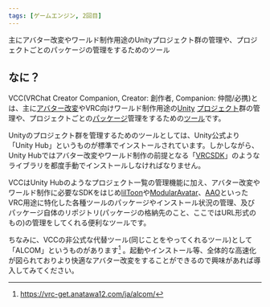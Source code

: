 ```yaml
---
tags: [ゲームエンジン, 2回目]
---
```


主にアバター改変やワールド制作用途のUnityプロジェクト群の管理や、プロジェクトごとのパッケージの管理をするためのツール

## なに？

VCC(VRChat Creator Companion, Creator: 創作者, Companion: 仲間/必携)とは、主に[アバター改変](/docs/索引/あ行/アバター改変)やVRC向けワールド制作用途の[Unity](/docs/索引/STU/Unity) [プロジェクト](/docs/索引/PQR/Project)群の管理や、プロジェクトごとの[パッケージ](/docs/索引/PQR/Package)管理をするための[ツール](/docs/索引/た行/ツール)です。

Unityのプロジェクト群を管理するためのツールとしては、Unity公式より「Unity Hub」というものが標準でインストールされています。しかしながら、Unity Hubではアバター改変やワールド制作の前提となる「[VRCSDK](/docs/索引/VWX/VRCSDK)」のようなライブラリを都度手動でインストールしなければなりません。

VCCはUnity Hubのようなプロジェクト一覧の管理機能に加え、アバター改変やワールド制作に必要なSDKをはじめ[lilToon](/docs/索引/JKL/lilToon)や[ModularAvatar](/docs/索引/MNO/ModularAvatar)、[AAO](/docs/索引/ABC/AAO-AvatarOptimizer)といったVRC用途に特化した各種ツールのパッケージやインストール状況の管理、及びパッケージ自体のリポジトリ(パッケージの格納先のこと、ここではURL形式のもの)の管理をしてくれる便利なツールです。

ちなみに、VCCの非公式な代替ツール(同じことをやってくれるツール)として「ALCOM」というものがあります[^1] 。起動やインストール等、全体的な高速化が図られておりより快適なアバター改変をすることができるので興味があれば導入してみてください。

[^1]: https://vrc-get.anatawa12.com/ja/alcom/
